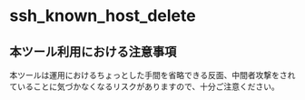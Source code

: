 # ssh_known_host_delete

## 本ツール利用における注意事項
本ツールは運用におけるちょっとした手間を省略できる反面、中間者攻撃をされていることに気づかなくなるリスクがありますので、十分ご注意ください。
